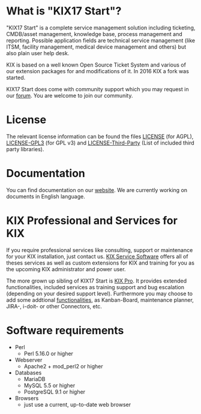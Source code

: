 # What is "KIX17 Start"?

"KIX17 Start" is a complete service management solution including ticketing, CMDB/asset management, knowledge base, process management and reporting. Possible application fields are technical service management (like ITSM, facility management, medical device management and others) but also plain user help desk.

KIX is based on a well known Open Source Ticket System and various of our extension packages for and modifications of it. In 2016 KIX a fork was started.

KIX17 Start does come with community support which you may request in our [forum](https://forum.kixdesk.com/). You are welcome to join our community.


# License

The relevant license information can be found the files [LICENSE](LICENSE) (for AGPL), [LICENSE-GPL3](LICENSE-GPL3) (for GPL v3) and [LICENSE-Third-Party](LICENSE-Third-Party) (List of included third party libraries).


# Documentation

You can find documentation on our [website](https://kixdesk.com/dokumentation.html). We are currently working on documents in English language.


# KIX Professional and Services for KIX

If you require professional services like consulting, support or maintenance for your KIX installation, just contact us. [KIX Service Software](https://www.kixdesk.com) offers all of theses services as well as custom extensions for KIX and training for you as the upcoming KIX administrator and power user.

The more grown up sibling of KIX17 Start is [KIX Pro](https://kixdesk.com/kix-pro.html). It provides extended functionalities, included services as training support and bug escalation (depending on your desired support level). Furthermore you may choose to add some addtional [functionalities](https://kixdesk.com/module.html), as Kanban-Board, maintenance planner, JIRA-, i-doit- or other Connectors, etc.


# Software requirements
- Perl
  - Perl 5.16.0 or higher
- Webserver
  - Apache2 + mod_perl2 or higher
- Databases
  - MariaDB
  - MySQL 5.5 or higher
  - PostgreSQL 9.1 or higher
- Browsers
  - just use a current, up-to-date web browser